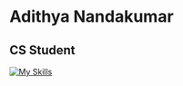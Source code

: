 # Adithya Nandakumar

## CS Student


[![My Skills](https://skillicons.dev/icons?i=java,python,c,linux,html,css)](https://skillicons.dev)


